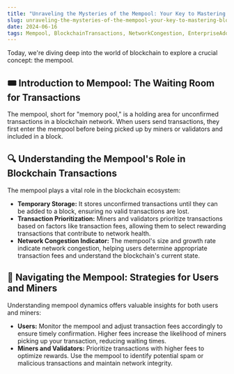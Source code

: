 ```yaml
---
title: "Unraveling the Mysteries of the Mempool: Your Key to Mastering Blockchain Transactions"
slug: unraveling-the-mysteries-of-the-mempool-your-key-to-mastering-blockchain-transactions
date: 2024-06-16
tags: Mempool, BlockchainTransactions, NetworkCongestion, EnterpriseAdoption
---
```


Today, we're diving deep into the world of blockchain to explore a crucial concept: the mempool.

## 🎟️ Introduction to Mempool: The Waiting Room for Transactions

The mempool, short for "memory pool," is a holding area for unconfirmed transactions in a blockchain network. When users send transactions, they first enter the mempool before being picked up by miners or validators and included in a block.

## 🔍 Understanding the Mempool's Role in Blockchain Transactions

The mempool plays a vital role in the blockchain ecosystem:

- **Temporary Storage:** It stores unconfirmed transactions until they can be added to a block, ensuring no valid transactions are lost.
- **Transaction Prioritization:** Miners and validators prioritize transactions based on factors like transaction fees, allowing them to select rewarding transactions that contribute to network health.
- **Network Congestion Indicator:** The mempool's size and growth rate indicate network congestion, helping users determine appropriate transaction fees and understand the blockchain's current state.

## 🎢 Navigating the Mempool: Strategies for Users and Miners

Understanding mempool dynamics offers valuable insights for both users and miners:

- **Users:** Monitor the mempool and adjust transaction fees accordingly to ensure timely confirmation. Higher fees increase the likelihood of miners picking up your transaction, reducing waiting times.
- **Miners and Validators:** Prioritize transactions with higher fees to optimize rewards. Use the mempool to identify potential spam or malicious transactions and maintain network integrity.
